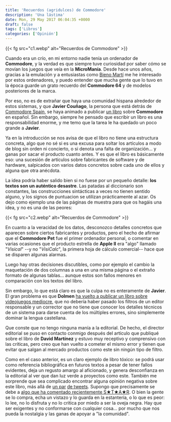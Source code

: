 ```yaml
---
title: 'Recuerdos (agridulces) de Commodore'
description: 'Una lástima'
date: Mon, 29 May 2017 06:04:35 +0000
draft: false
tags: ['Libros']
categories: ['Opinión']
---
```


{{< fg src="c1.webp" alt="Recuerdos de Commodore" >}}

Cuando era un crío, en mi entorno nadie tenía un ordenador de **Commodore**, y la verdad es que siempre tuve curiosidad por saber cómo se movían los juegos que veía en la **MicroManía**. Desde hace unos años, gracias a la emulación y a entusiastas como [Bieno Martí](/entrevista-a-bieno-marti-commodore-plus/) me he interesado por estos ordenadores, y puedo entender que mucha gente que lo tuvo en la época guarde un grato recuerdo del **Commodore 64** y de modelos posteriores de la marca.

Por eso, no es de extrañar que haya una comunidad hispana alrededor de estos sistemas, y que **Javier Couñago**, la persona que está detrás de [Commodore Spain](http://www.commodorespain.es/), se haya animado a publicar [un libro](https://dolmeneditorial.com/recuerdos-de-commodore/) sobre **Commodore** en español. Sin embargo, siempre he pensado que escribir un libro es una responsabilidad enorme, y me temo que la tarea le ha quedado un poco grande a **Javier**.

Ya en la introducción se nos avisa de que el libro no tiene una estructura concreta, algo que no sé si es una excusa para soltar los artículos a modo de blog sin orden ni concierto, o si denota una falta de organización... y ganas por sacar el producto cuanto antes. Y es que el libro es básicamente eso: una sucesión de artículos sobre fabricantes de software y de hardware, salpicados con varios datos concretos sobre cada uno de ellos y alguna que otra anécdota.

La idea podría haber salido bien si no fuese por un pequeño detalle: **los textos son un auténtico desastre**. Las patadas al diccionario son constantes, las construcciones sintácticas a veces no tienen sentido alguno, y los signos de puntuacion se utilizan prácticamente al azar. Os dejo como ejemplo una de las páginas de muestra para que os hagáis una idea, y no es una de las peores:

{{< fg src="c2.webp" alt="Recuerdos de Commodore" >}}

En cuanto a la veracidad de los datos, desconozco detalles concretos que aparecen sobre ciertos fabricantes y productos, pero el hecho de afirmar que el **Commodore Pet** fue el primer ordenador personal, o comentar en varias ocasiones que el producto estrella de **Apple II** era "algo" llamado "_Visical_" --y no "_VisiCalc_", la primera hoja de cálculo comercial-- hace que se disparen algunas alarmas.

Luego hay otras decisiones discutibles, como por ejemplo el cambio la maquetación de dos columnas a una en una misma página o el extraño formato de algunas tablas... aunque estos son fallos menores en comparación con los textos del libro.

Sin embargo, lo que está claro es que la culpa no es enteramente de **Javier**. El gran problema es que **Dolmen** [ha vuelto a publicar un libro sobre videojuegos mediocre](/de-super-mario-a-lara-croft-decepcionante-es-quedarse-corto/), que no debería haber pasado los filtros de un editor responsable y un corrector que no tiene que conocer los detalles técnicos de un sistema para darse cuenta de los múltiples errores, sino simplemente dominar la lengua castellana.

Que conste que no tengo ninguna manía a la editorial. De hecho, el director editorial se puso en contacto conmigo después del artículo que publiqué sobre el libro de **David Martínez** y estuvo muy receptivo y comprensivo con las críticas, pero creo que han vuelto a cometer el mismo error y tienen que evitar que salgan al mercado productos como este sin ningún tipo de filtro.

Como en el caso anterior, es un claro ejemplo de libro tóxico: se podrá usar como referencia bibliográfica en futuros textos a pesar de tener fallos evidentes, deja un regusto amargo al aficionado, y genera desconfianza en la editorial al ver que dan luz verde a proyectos como este. También me sorprende que sea complicado encontrar alguna opinión negativa sobre este libro, más allá de [un par](https://twitter.com/Konamito/status/856614627500752896) [de tweets](https://twitter.com/joseviruete/status/856247227026739201). Supongo que precisamente se debe a [algo que ha comentado recientemente S★T★A★R](https://twitter.com/star2024/status/867010234337959937). O bien la gente se lo compra, echa un vistazo y lo guarda en la estantería, o lo que es peor: lo lee, no lo disfruta y no lo critica por miedo a ser la oveja negra. Hay que ser exigentes y no conformarse con cualquier cosa... por mucho que nos pueda la nostalgia y las ganas de apoyar a "la comunidad".